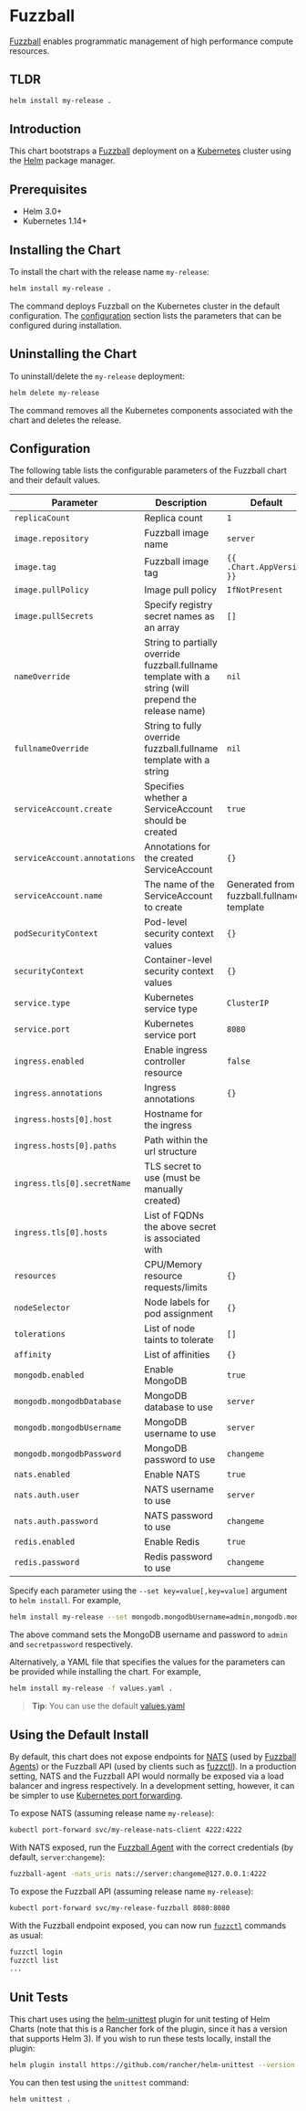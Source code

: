 # Fuzzball

[Fuzzball](https://github.com/sylabs/fuzzball-service) enables programmatic management of high performance compute resources.

## TLDR

```bash
helm install my-release .
```

## Introduction

This chart bootstraps a [Fuzzball](https://github.com/sylabs/fuzzball-service) deployment on a [Kubernetes](http://kubernetes.io) cluster using the [Helm](https://helm.sh) package manager.

## Prerequisites

- Helm 3.0+
- Kubernetes 1.14+

## Installing the Chart

To install the chart with the release name `my-release`:

```bash
helm install my-release .
```

The command deploys Fuzzball on the Kubernetes cluster in the default configuration. The [configuration](#configuration) section lists the parameters that can be configured during installation.

## Uninstalling the Chart

To uninstall/delete the `my-release` deployment:

```bash
helm delete my-release
```

The command removes all the Kubernetes components associated with the chart and deletes the release.

## Configuration

The following table lists the configurable parameters of the Fuzzball chart and their default values.

| Parameter                    | Description                                           | Default                                                  |
| ---------------------------- | ----------------------------------------------------- | -------------------------------------------------------- |
| `replicaCount`               | Replica count                                         | `1`                                                      |
| `image.repository`           | Fuzzball image name                                   | `server`                                                 |
| `image.tag`                  | Fuzzball image tag                                    | `{{ .Chart.AppVersion }}`                                |
| `image.pullPolicy`           | Image pull policy                                     | `IfNotPresent`                                           |
| `image.pullSecrets`          | Specify registry secret names as an array             | `[]`                                                     |
| `nameOverride`               | String to partially override fuzzball.fullname template with a string (will prepend the release name) | `nil`    |
| `fullnameOverride`           | String to fully override fuzzball.fullname template with a string                                     | `nil`    |
| `serviceAccount.create`      | Specifies whether a ServiceAccount should be created  | `true`                                                   |
| `serviceAccount.annotations` | Annotations for the created ServiceAccount            | `{}`                                                     |
| `serviceAccount.name`        | The name of the ServiceAccount to create              | Generated from fuzzball.fullname template                |
| `podSecurityContext`         | Pod-level security context values                     | `{}`                                                     |
| `securityContext`            | Container-level security context values               | `{}`                                                     |
| `service.type`               | Kubernetes service type                               | `ClusterIP`                                              |
| `service.port`               | Kubernetes service port                               | `8080`                                                   |
| `ingress.enabled`            | Enable ingress controller resource                    | `false`                                                  |
| `ingress.annotations`        | Ingress annotations                                   | `{}`                                                     |
| `ingress.hosts[0].host`      | Hostname for the ingress                              |                                                          |
| `ingress.hosts[0].paths`     | Path within the url structure                         |                                                          |
| `ingress.tls[0].secretName`  | TLS secret to use (must be manually created)          |                                                          |
| `ingress.tls[0].hosts`       | List of FQDNs the above secret is associated with     |                                                          |
| `resources`                  | CPU/Memory resource requests/limits                   | `{}`                                                     |
| `nodeSelector`               | Node labels for pod assignment                        | `{}`                                                     |
| `tolerations`                | List of node taints to tolerate                       | `[]`                                                     |
| `affinity`                   | List of affinities                                    | `{}`                                                     |
| `mongodb.enabled`            | Enable MongoDB                                        | `true`                                                   |
| `mongodb.mongodbDatabase`    | MongoDB database to use                               | `server`                                                 |
| `mongodb.mongodbUsername`    | MongoDB username to use                               | `server`                                                 |
| `mongodb.mongodbPassword`    | MongoDB password to use                               | `changeme`                                               |
| `nats.enabled`               | Enable NATS                                           | `true`                                                   |
| `nats.auth.user`             | NATS username to use                                  | `server`                                                 |
| `nats.auth.password`         | NATS password to use                                  | `changeme`                                               |
| `redis.enabled`              | Enable Redis                                          | `true`                                                   |
| `redis.password`             | Redis password to use                                 | `changeme`                                               |

Specify each parameter using the `--set key=value[,key=value]` argument to `helm install`. For example,

```bash
helm install my-release --set mongodb.mongodbUsername=admin,mongodb.mongodbPassword=secretpassword .
```

The above command sets the MongoDB username and password to `admin` and `secretpassword` respectively.

Alternatively, a YAML file that specifies the values for the parameters can be provided while installing the chart. For example,

```bash
helm install my-release -f values.yaml .
```

> **Tip**: You can use the default [values.yaml](values.yaml)

## Using the Default Install

By default, this chart does not expose endpoints for [NATS](https://nats.io) (used by [Fuzzball Agents](https://github.com/sylabs/fuzzball-agent)) or the Fuzzball API (used by clients such as [fuzzctl](https://github.com/sylabs/fuzzctl)). In a production setting, NATS and the Fuzzball API would normally be exposed via a load balancer and ingress respectively. In a development setting, however, it can be simpler to use [Kubernetes port forwarding](https://kubernetes.io/docs/tasks/access-application-cluster/port-forward-access-application-cluster/).

To expose NATS (assuming release name `my-release`):

```bash
kubectl port-forward svc/my-release-nats-client 4222:4222
```

With NATS exposed, run the [Fuzzball Agent](https://github.com/sylabs/fuzzball-agent) with the correct credentials (by default, `server`:`changeme`):

```bash
fuzzball-agent -nats_uris nats://server:changeme@127.0.0.1:4222
```

To expose the Fuzzball API (assuming release name `my-release`):

```bash
kubectl port-forward svc/my-release-fuzzball 8080:8080
```

With the Fuzzball endpoint exposed, you can now run [`fuzzctl`](https://github.com/sylabs/fuzzctl) commands as usual:

```bash
fuzzctl login
fuzzctl list
...
```

## Unit Tests

This chart uses using the [helm-unittest](https://github.com/rancher/helm-unittest) plugin for unit testing of Helm Charts (note that this is a Rancher fork of the plugin, since it has a version that supports Helm 3). If you wish to run these tests locally, install the plugin:

```sh
helm plugin install https://github.com/rancher/helm-unittest --version v0.1.7-rancher1
```

You can then test using the `unittest` command:

```sh
helm unittest .
```
